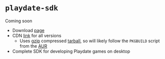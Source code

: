 # `playdate-sdk`

Coming soon

* Download [page](https://play.date/dev/)
* CDN [link](https://download-cdn.panic.com/playdate_sdk/Linux/) for all versions
    * Uses [gzip](https://en.wikipedia.org/wiki/Gzip) compressed [tarball](https://en.wikipedia.org/wiki/Tar_(computing)), so will likely follow the `PKGBUILD` script from the [AUR](https://aur.archlinux.org/packages/playdate-sdk)
* Complete SDK for developing Playdate games on desktop

